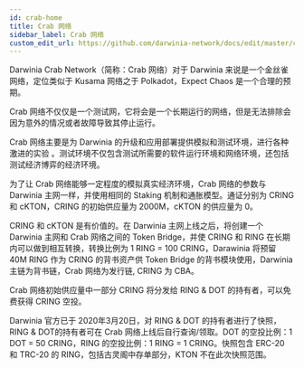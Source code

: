 ```yaml
---
id: crab-home
title: Crab 网络
sidebar_label: Crab 网络
custom_edit_url: https://github.com/darwinia-network/docs/edit/master/content/zh-CN/crab-home.md
---
```


Darwinia Crab Network（简称：Crab 网络）对于 Darwinia 来说是一个金丝雀网络，定位类似于 Kusama 网络之于 Polkadot，Expect Chaos 是一个合理的预期。

Crab 网络不仅仅是一个测试网，它将会是一个长期运行的网络，但是无法排除会因为意外的情况或者故障导致其停止运行。

Crab 网络主要是为 Darwinia 的升级和应用部署提供模拟和测试环境，进行各种激进的实验 。测试环境不仅包含测试所需要的软件运行环境和网络环境，还包括测试经济博弈的经济环境。

为了让 Crab 网络能够一定程度的模拟真实经济环境，Crab 网络的参数与 Darwinia 主网一样，并使用相同的 Staking 机制和通胀模型。通证分别为 CRING 和 cKTON，CRING 的初始供应量为 2000M，cKTON 的供应量为 0。

CRING 和 cKTON 是有价值的。在 Darwinia 主网上线之后，将创建一个 Darwinia 主网和 Crab 网络之间的 Token Bridge，并使 CRING 和 RING 在长期内可以做到相互转换，转换比例为 1 RING = 100 CRING，Darawinia 将预留 40M RING 作为 CRING 的背书资产供 Token Bridge 的背书模块使用，Darwinia 主链为背书链，Crab 网络为发行链, CRING 为 CBA。

Crab 网络初始供应量中一部分 CRING 将分发给 RING & DOT 的持有者，可以免费获得 CRING 空投。

Darwinia 官方已于 2020年3月20日，对 RING & DOT 的持有者进行了快照，RING & DOT的持有者可在 Crab 网络上线后自行查询/领取。DOT 的空投比例：1 DOT = 50 CRING，RING 的空投比例：1 RING = 1 CRING。快照包含 ERC-20 和 TRC-20 的 RING，包括古灵阁中存单部分，KTON 不在此次快照范围。
